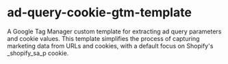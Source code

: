 # ad-query-cookie-gtm-template
A Google Tag Manager custom template for extracting ad query parameters and cookie values. This template simplifies the process of capturing marketing data from URLs and cookies, with a default focus on Shopify's _shopify_sa_p cookie.

